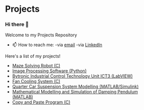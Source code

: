# Projects

### Hi there 👋
Welcome to my Projects Repository

- 📫 How to reach me: -via [email](mailto:zafeerabbasi57@yahoo.com) -via [LinkedIn](https://www.linkedin.com/in/zafeerabbasi/)

Here's a list of my projects!
- [Maze Solving Robot (C)](https://github.com/ZafeerAbbasi/My-Projects/tree/main/Maze%20Solving%20Robot%20(C))
- [Image Processing Software (Python)](https://github.com/ZafeerAbbasi/My-Projects/tree/main/Image%20Processing%20Software%20(Python))
- [Bytronic Industrial Control Technology Unit ICT3 (LabVIEW)](https://github.com/ZafeerAbbasi/My-Projects/tree/main/Bytronic%20Industrial%20Control%20Technology%20Unit%20ICT3%20(LabVIEW))
- [Fan Cooling System (C)](https://github.com/ZafeerAbbasi/My-Projects/tree/main/Fan%20Cooling%20System%20(C))
- [Quarter Car Suspension System Modelling (MATLAB/Simulink)](https://github.com/ZafeerAbbasi/My-Projects/tree/main/Quarter%20Car%20Suspension%20System%20Modelling%20(MATLAB%2C%20SIMULINK))
- [Mathematical Modelling and Simulation of Damping Pendulum (MATLAB)](https://github.com/ZafeerAbbasi/My-Projects/tree/main/Mathematical%20Modelling%20and%20Simulation%20of%20a%20Damping%20Pendulum%20(MATLAB))
- [Copy and Paste Program (C)](https://github.com/ZafeerAbbasi/My-Projects/tree/main/Copy%20and%20Paste%20Program%20(C))
